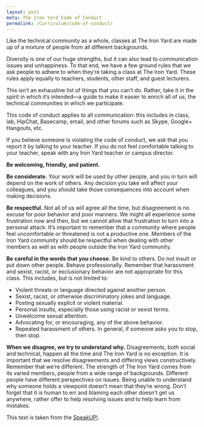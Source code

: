 ```yaml
---
layout: post
meta: The Iron Yard Code of Conduct 
permalink: /Curriculum/code-of-conduct/
---
```

Like the technical community as a whole, classes at The Iron Yard are made up of a mixture of people from all different backgrounds.

Diversity is one of our huge strengths, but it can also lead to communication issues and unhappiness. To that end, we have a few ground rules that we ask people to adhere to when they’re taking a class at The Iron Yard. These rules apply equally to teachers, students, other staff, and guest lecturers.

This isn’t an exhaustive list of things that you can’t do. Rather, take it in the spirit in which it’s intended—a guide to make it easier to enrich all of us, the technical communities in which we participate.

This code of conduct applies to all communication: this includes in class, lab, HipChat, Basecamp, email, and other forums such as Skype, Google+ Hangouts, etc.

If you believe someone is violating the code of conduct, we ask that you report it by talking to your teacher. If you do not feel comfortable talking to your teacher, speak with any Iron Yard teacher or campus director.

**Be welcoming, friendly, and patient.**

**Be considerate.** Your work will be used by other people, and you in turn will depend on the work of others. Any decision you take will affect your colleagues, and you should take those consequences into account when making decisions.

**Be respectful.** Not all of us will agree all the time, but disagreement is no excuse for poor behavior and poor manners. We might all experience some frustration now and then, but we cannot allow that frustration to turn into a personal attack. It’s important to remember that a community where people feel uncomfortable or threatened is not a productive one. Members of the Iron Yard community should be respectful when dealing with other members as well as with people outside the Iron Yard community.

**Be careful in the words that you choose.** Be kind to others. Do not insult or put down other people. Behave professionally. Remember that harassment and sexist, racist, or exclusionary behavior are not appropriate for this class. This includes, but is not limited to:

-  Violent threats or language directed against another person.
-  Sexist, racist, or otherwise discriminatory jokes and language.
-  Posting sexually explicit or violent material.
-  Personal insults, especially those using racist or sexist terms.
-  Unwelcome sexual attention.
-  Advocating for, or encouraging, any of the above behavior.
-  Repeated harassment of others. In general, if someone asks you to stop, then stop.

**When we disagree, we try to understand why.** Disagreements, both social and technical, happen all the time and The Iron Yard is no exception. It is important that we resolve disagreements and differing views constructively. Remember that we’re different. The strength of The Iron Yard comes from its varied members, people from a wide range of backgrounds. Different people have different perspectives on issues. Being unable to understand why someone holds a viewpoint doesn’t mean that they’re wrong. Don’t forget that it is human to err and blaming each other doesn’t get us anywhere, rather offer to help resolving issues and to help learn from mistakes.

This text is taken from the [SpeakUP!](http://speakup.io/coc.html).
